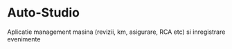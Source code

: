 # Auto-Studio

Aplicatie management masina (revizii, km, asigurare, RCA etc) si inregistrare evenimente
